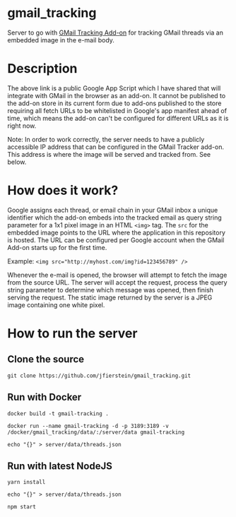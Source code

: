# gmail_tracking

Server to go with [GMail Tracking Add-on](https://script.google.com/d/1CA95IMUgNaVmVY9O7rc1gl1IKzMrhO5WYEoXbpbtNZXnh7YpHR7XzJjh/edit?usp=sharing) for tracking GMail threads via an embedded image in the e-mail body.

# Description

The above link is a public Google App Script which I have shared that will integrate with GMail in the browser as an add-on. It cannot be published to the add-on store in its current form due to add-ons published to the store requiring all fetch URLs to be whitelisted in Google's app manifest ahead of time, which means the add-on can't be configured for different URLs as it is right now.

Note: In order to work correctly, the server needs to have a publicly accessible IP address that can be configured in the GMail Tracker add-on. This address is where the image will be served and tracked from. See below.

# How does it work?

Google assigns each thread, or email chain in your GMail inbox a unique identifier which the add-on embeds into the tracked email as query string parameter for a 1x1 pixel image in an HTML `<img>` tag. The `src` for the embedded image points to the URL where the application in this repository is hosted. The URL can be configured per Google account when the GMail Add-on starts up for the first time.

Example: `<img src="http://myhost.com/img?id=123456789" />`

Whenever the e-mail is opened, the browser will attempt to fetch the image from the source URL. The server will accept the request, process the query string parameter to determine which message was opened, then finish serving the request. The static image returned by the server is a JPEG image containing one white pixel.

# How to run the server

## Clone the source

`git clone https://github.com/jfierstein/gmail_tracking.git`

## Run with Docker

`docker build -t gmail-tracking .`

`docker run --name gmail-tracking -d -p 3189:3189 -v /docker/gmail_tracking/data/:/server/data gmail-tracking`

`echo "{}" > server/data/threads.json`

## Run with latest NodeJS

`yarn install`

`echo "{}" > server/data/threads.json`

`npm start`


